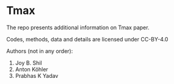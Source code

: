 # Tmax
The repo presents additional information on Tmax paper. 

Codes, methods, data and details are licensed under CC-BY-4.0

Authors (not in any order):

1. Joy B. Shil
2. Anton Köhler
3. Prabhas K Yadav
